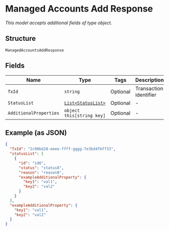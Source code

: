 
# Managed Accounts Add Response

*This model accepts additional fields of type object.*

## Structure

`ManagedAccountsAddResponse`

## Fields

| Name | Type | Tags | Description |
|  --- | --- | --- | --- |
| `TxId` | `string` | Optional | Transaction identifier |
| `StatusList` | [`List<StatusList>`](../../doc/models/status-list.md) | Optional | - |
| `AdditionalProperties` | `object this[string key]` | Optional | - |

## Example (as JSON)

```json
{
  "TxId": "2c90bd28-eeee-ffff-gggg-7e3bd4fbff33",
  "statusList": [
    {
      "id": "id6",
      "status": "status8",
      "reason": "reason8",
      "exampleAdditionalProperty": {
        "key1": "val1",
        "key2": "val2"
      }
    }
  ],
  "exampleAdditionalProperty": {
    "key1": "val1",
    "key2": "val2"
  }
}
```

